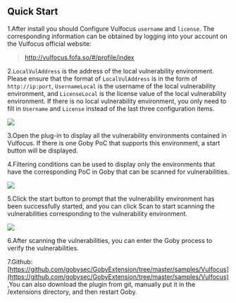 ## Quick Start

1.After install you should Configure Vulfocus `username` and `license`. The corresponding information can be obtained by logging into your account on the Vulfocus official website:

> http://vulfocus.fofa.so/#/profile/index

2.`LocalVulAddress` is the address of the local vulnerability environment. Please ensure that the format of `LocalVulAddress` is in the form of `http://ip:port`, `UsernameLocal` is the username of the local vulnerability environment, and `LicenseLocal` is the license value of the local vulnerability environment. If there is no local vulnerability environment, you only need to fill in `Username` and `License` instead of the last three configuration items.

![](https://gobies.org/vulfocus1.jpg)

3.Open the plug-in to display all the vulnerability environments contained in Vulfocus. If there is one Goby PoC that supports this environment, a start button will be displayed.

4.Filtering conditions can be used to display only the environments that have the corresponding PoC in Goby that can be scanned for vulnerabilities.

![](https://gobies.org/vulfocus2.gif)

5.Click the start button to prompt that the vulnerability environment has been successfully started, and you can click Scan to start scanning the vulnerabilities corresponding to the vulnerability environment.

![](https://gobies.org/vulfocus3.gif)

6.After scanning the vulnerabilities, you can enter the Goby process to verify the vulnerabilities.

7.Github: [https://github.com/gobysec/GobyExtension/tree/master/samples/Vulfocus](https://github.com/gobysec/GobyExtension/tree/master/samples/Vulfocus) ,You can also download the plugin from git, manually put it in the /extensions directory, and then restart Goby.
